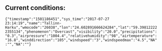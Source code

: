 ## Current conditions: 
 ``` {"timestamp":"1501186451","sys_time":"2017-07-27 23:14:19","name":"Tallinn-Harku","wmocode":"26038","lon":"24.602891666624284","lat":"59.398122222355134","phenomenon":"Overcast","visibility":"20.0","precipitations":"0.3","airpressure":"1004.4","relativehumidity":"98","airtemperature":"16.8","winddirection":"105","windspeed":"3","windspeedmax":"4.5","NA":"","NA":""} ```
